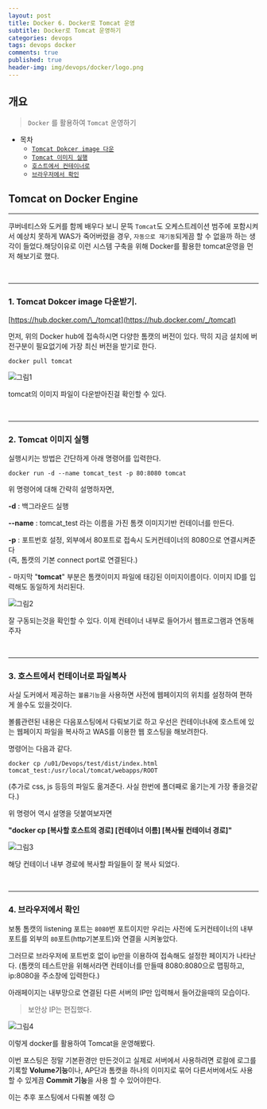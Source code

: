 ```yaml
---
layout: post
title: Docker 6. Docker로 Tomcat 운영
subtitle: Docker로 Tomcat 운영하기
categories: devops
tags: devops docker
comments: true
published: true
header-img: img/devops/docker/logo.png
---
```


## 개요
> `Docker` 를 활용하여 `Tomcat` 운영하기 
  
- 목차
	- [`Tomcat Dokcer image 다운`](#1-tomcat-dokcer-image-다운받기)
	- [`Tomcat 이미지 실행`](#2-tomcat-이미지-실행)
	- [`호스트에서 컨테이너로`](#3-호스트에서-컨테이너로-파일복사)
	- [`브라우저에서 확인`](#4-브라우저에서-확인)
  
## Tomcat on Docker Engine
---
쿠버네티스와 도커를 함께 배우다 보니 문뜩 `Tomcat`도 오케스트레이션 범주에 포함시켜서 예상치 못하게 WAS가 죽어버렸을 경우, `자동으로 재기동`되게끔 할 수 없을까 하는 생각이 들었다.해당이유로 이런 시스템 구축을 위해 Docker를 활용한 tomcat운영을 먼저 해보기로 했다.

<br>

---


### **1\. Tomcat Dokcer image 다운받기.**

[https://hub.docker.com/\_/tomcat](https://hub.docker.com/_/tomcat)

먼저, 위의 Docker hub에 접속하시면 다양한 톰캣의 버전이 있다. 딱히 지금 설치에 버전구분이 필요없기에 가장 최신 버전을 받기로 한다.

```
docker pull tomcat
```

![그림1](https://cdn.jsdelivr.net/gh/zunoxi/zunoxi.github.io/assets/img/devops/docker/tomcat/1.png)

tomcat의 이미지 파일이 다운받아진걸 확인할 수 있다.

<br>

---

### **2\. Tomcat 이미지 실행**

실행시키는 방법은 간단하게 아래 명령어를 입력한다.

```
docker run -d --name tomcat_test -p 80:8080 tomcat

```

위 명령어에 대해 간략히 설명하자면,

**\-d** : 백그라운드 실행

**\--name** : tomcat\_test 라는 이름을 가진 톰캣 이미지기반 컨테이너를 만든다.

**\-p** : 포트번호 설정, 외부에서 80포트로 접속시 도커컨테이너의 8080으로 연결시켜준다  
(즉, 톰캣의 기본 connect port로 연결된다.)

\- 마지막 "**tomcat**" 부분은 톰캣이미지 파일에 태깅된 이미지이름이다. 이미지 ID를 입력해도 동일하게 처리된다.

![그림2](https://cdn.jsdelivr.net/gh/zunoxi/zunoxi.github.io/assets/img/devops/docker/tomcat/2.png)

잘 구동되는것을 확인할 수 있다. 이제 컨테이너 내부로 들어가서 웹프로그램과 연동해 주자

<br>

---

### **3\. 호스트에서 컨테이너로 파일복사**

사실 도커에서 제공하는 `볼륨기능`을 사용하면 사전에 웹페이지의 위치를 설정하여 편하게 쓸수도 있을것이다.

볼륨관련된 내용은 다음포스팅에서 다뤄보기로 하고 우선은 컨테이너내에 호스트에 있는 웹페이지 파일을 복사하고 WAS를 이용한 웹 호스팅을 해보려한다.

명령어는 다음과 같다.

```
docker cp /u01/Devops/test/dist/index.html tomcat_test:/usr/local/tomcat/webapps/ROOT
```

(추가로 css, js 등등의 파일도 옮겨준다. 사실 한번에 폴더째로 옮기는게 가장 좋을것같다.)

위 명령어 역시 설명을 덧붙여보자면

**"docker cp \[복사할 호스트의 경로\] \[컨테이너 이름\] \[복사될 컨테이너 경로\]"**

![그림3](https://cdn.jsdelivr.net/gh/zunoxi/zunoxi.github.io/assets/img/devops/docker/tomcat/3.png)

해당 컨테이너 내부 경로에 복사할 파일들이 잘 복사 되었다.

<br>

---

### **4\. 브라우저에서 확인**

보통 톰캣의 listening 포트는 `8080`번 포트이지만 우리는 사전에 도커컨테이너의 내부포트를 외부의 `80`포트(http기본포트)와 연결을 시켜놓았다.

그러므로 브라우저에 포트번호 없이 ip만을 이용하여 접속해도 설정한 페이지가 나타난다. (톰캣의 테스트만을 위해서라면 컨테이너를 만들때 8080:8080으로 맵핑하고, ip:8080을 주소창에 입력한다.)

아래페이지는 내부망으로 연결된 다른 서버의 IP만 입력해서 들어갔을때의 모습이다.

> 보안상 IP는 편집했다.

![그림4](https://cdn.jsdelivr.net/gh/zunoxi/zunoxi.github.io/assets/img/devops/docker/tomcat/4.png)


이렇게 docker를 활용하여 Tomcat을 운영해봤다.

이번 포스팅은 정말 기본환경만 만든것이고 실제로 서버에서 사용하려면 로컬에 로그를 기록할 **Volume기능**이나, AP단과 톰캣을 하나의 이미지로 묶어 다른서버에서도 사용할 수 있게끔 **Commit 기능**을 사용 할 수 있어야한다.

이는 추후 포스팅에서 다뤄볼 예정 😌